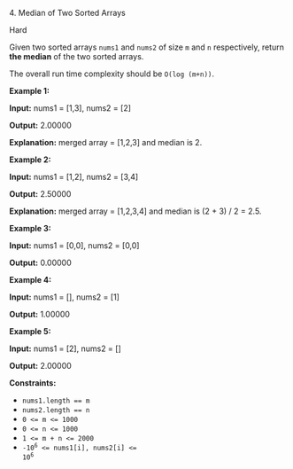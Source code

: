 4\. Median of Two Sorted Arrays

Hard

Given two sorted arrays `nums1` and `nums2` of size `m` and `n` respectively, return **the median** of the two sorted
arrays.

The overall run time complexity should be `O(log (m+n))`.

**Example 1:**

**Input:** nums1 = [1,3], nums2 = [2]

**Output:** 2.00000

**Explanation:** merged array = [1,2,3] and median is 2.

**Example 2:**

**Input:** nums1 = [1,2], nums2 = [3,4]

**Output:** 2.50000

**Explanation:** merged array = [1,2,3,4] and median is (2 + 3) / 2 = 2.5.

**Example 3:**

**Input:** nums1 = [0,0], nums2 = [0,0]

**Output:** 0.00000

**Example 4:**

**Input:** nums1 = [], nums2 = [1]

**Output:** 1.00000

**Example 5:**

**Input:** nums1 = [2], nums2 = []

**Output:** 2.00000

**Constraints:**

* `nums1.length == m`
* `nums2.length == n`
* `0 <= m <= 1000`
* `0 <= n <= 1000`
* `1 <= m + n <= 2000`
* <code>-10<sup>6</sup> <= nums1[i], nums2[i] <= 10<sup>6</sup></code>